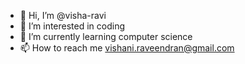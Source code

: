 - 👋 Hi, I’m @visha-ravi
- 👀 I’m interested in coding
- 🌱 I’m currently learning computer science
- 📫 How to reach me vishani.raveendran@gmail.com
<!---
visha-ravi/visha-ravi is a ✨ special ✨ repository because its `README.md` (this file) appears on your GitHub profile.
You can click the Preview link to take a look at your changes.
--->
